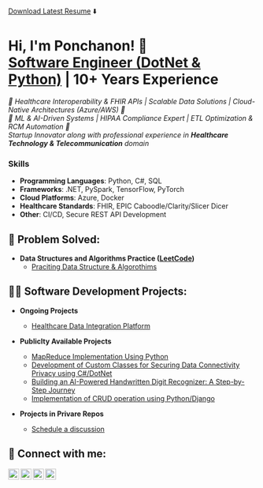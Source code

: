 
<!--[<img align="left" alt="ponchanon | Resume" width="30px" src="https://github.com/ponchanon/ponchanon/blob/main/ponchanon.svg" />][resume]-->
[Download Latest Resume](https://1drv.ms/w/s!AgdaKbjMvZH5k6w8QWN0Qj5zLaCTFw?e=XtAeaV) ⬇️

[resume]: https://1drv.ms/w/s!AgdaKbjMvZH5k6wW6r8Pit2EIebUVQ?e=R5a00Y


<h1>Hi, I'm Ponchanon! 👋
  <br/><a href="https://www.linkedin.com/in/ponchanon">Software Engineer (DotNet & Python)</a> | 10+ Years Experience
</h1>
  <i>
    🚀 Healthcare Interoperability & FHIR APIs | Scalable Data Solutions | Cloud-Native Architectures (Azure/AWS) 🚀
    <br/>🚀 ML & AI-Driven Systems | HIPAA Compliance Expert | ETL Optimization & RCM Automation 🚀
    <br>
    Startup Innovator along with professional experience in <b>Healthcare Technology & Telecommunication</b> domain</i>

### Skills
- **Programming Languages**: Python, C#, SQL
- **Frameworks**: .NET, PySpark, TensorFlow, PyTorch
- **Cloud Platforms**: Azure, Docker
- **Healthcare Standards**: FHIR, EPIC Caboodle/Clarity/Slicer Dicer
- **Other**: CI/CD, Secure REST API Development


<h2>🧩 Problem Solved:</h2>

- <b>Data Structures and Algorithms Practice ([LeetCode](https://leetcode.com/u/ponchanon/))</b>
  - [Praciting Data Structure & Algorothims](https://github.com/ponchanon/pycoder)


<h2>👨‍💻 Software Development Projects:</h2>

- <b>Ongoing Projects</b>
  - [Healthcare Data Integration Platform](https://github.com/ponchanon/Healthcare-Data-Integration-Platform)
    
- <b>Publiclty Available Projects</b>
  - [MapReduce Implementation Using Python](https://medium.com/@ponchanon.rone/step-by-step-implementation-of-mapreduce-in-python-756c25d6f2fc)
  - [Development of Custom Classes for Securing Data Connectivity Privacy using C#/DotNet](https://github.com/ponchanon/prone.dll)
  - [Building an AI-Powered Handwritten Digit Recognizer: A Step-by-Step Journey](https://github.com/ponchanon/number-neural-network)
  - [Implementation of CRUD operation using Python/Django](https://github.com/ponchanon/django-crud)
    
- <b>Projects in Privare Repos</b>
  - [Schedule a discussion](mailto:ponchanon.rone@gmail.com)




<h2> 🤳 Connect with me:</h2>

[<img align="left" alt="ponchanon | LinkedIn" width="22px" src="https://cdn.jsdelivr.net/npm/simple-icons@v3/icons/linkedin.svg" />][linkedin]
[<img align="left" alt="ponchanon | LeetCode" width="22px" src="https://cdn.jsdelivr.net/npm/simple-icons@v3/icons/leetcode.svg" />][leetcode]
[<img align="left" alt="ponchanon | Medium" width="22px" src="https://cdn.jsdelivr.net/npm/simple-icons@v3/icons/medium.svg" />][medium]
[<img align="left" alt="ponchanon | Email" width="22px" src="https://cdn.jsdelivr.net/npm/simple-icons@v3/icons/minutemailer.svg" />][email]

[linkedin]: https://linkedin.com/in/ponchanon
[leetcode]: https://leetcode.com/u/ponchanon
[medium]: https://medium.com/@ponchanon.rone
[email]: mailto:ponchanon.rone@gmail.com

<!--
**ponchanon/ponchanon** is a ✨ _special_ ✨ repository because its `README.md` (this file) appears on your GitHub profile.

Here are some ideas to get you started:

- 🔭 I’m currently working on ...
- 🌱 I’m currently learning ...
- 👯 I’m looking to collaborate on ...
- 🤔 I’m looking for help with ...
- 💬 Ask me about ...
- 📫 How to reach me: ...
- 😄 Pronouns: ...
- ⚡ Fun fact: ...
-->
